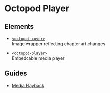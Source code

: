 # Octopod Player

## Elements

- [`<octopod-cover>`](elements/octopod-cover.markdown)  
  Image wrapper reflecting chapter art changes

- [`<octopod-player>`](elements/octopod-player.markdown)  
  Embeddable media player

## Guides

- [Media Playback](media-playback.markdown)
